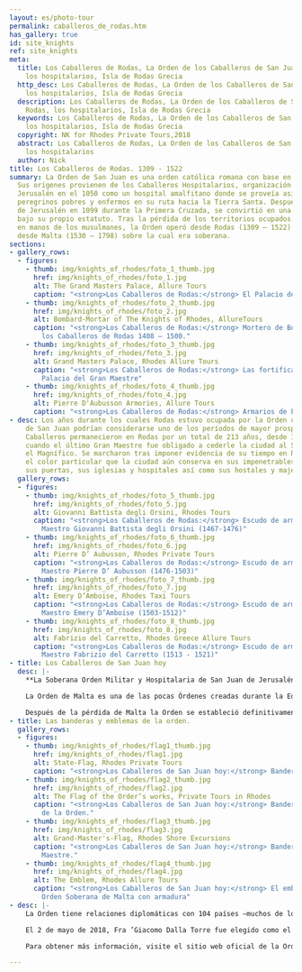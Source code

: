 ```yaml
---
layout: es/photo-tour
permalink: caballeros_de_rodas.htm
has_gallery: true
id: site_knights
ref: site_knights
meta:
  title: Los Caballeros de Rodas, La Orden de los Caballeros de San Juan de Rodas,
    los hospitalarios, Isla de Rodas Grecia
  http_desc: Los Caballeros de Rodas, La Orden de los Caballeros de San Juan de Rodas,
    los hospitalarios, Isla de Rodas Grecia
  description: Los Caballeros de Rodas, La Orden de los Caballeros de San Juan de
    Rodas, los hospitalarios, Isla de Rodas Grecia
  keywords: Los Caballeros de Rodas, La Orden de los Caballeros de San Juan de Rodas,
    los hospitalarios, Isla de Rodas Grecia
  copyright: NK for Rhodes Private Tours,2018
  abstract: Los Caballeros de Rodas, La Orden de los Caballeros de San Juan de Rodas,
    los hospitalarios
  author: Nick
title: Los Caballeros de Rodas. 1309 - 1522
summary: La Orden de San Juan es una orden católica romana con base en Roma, Italia.
  Sus orígenes provienen de los Caballeros Hospitalarios, organización fundada en
  Jerusalén en el 1050 como un hospital amalfitano donde se proveía asistencia a los
  peregrinos pobres y enfermos en su ruta hacia la Tierra Santa. Después de la conquista
  de Jerusalén en 1099 durante la Primera Cruzada, se convirtió en una orden militar
  bajo su propio estatuto. Tras la pérdida de los territorios ocupados por los cristianos
  en manos de los musulmanes, la Orden operó desde Rodas (1309 – 1522) y posteriormente
  desde Malta (1530 – 1798) sobre la cual era soberana.
sections:
- gallery_rows:
  - figures:
    - thumb: img/knights_of_rhodes/foto_1_thumb.jpg
      href: img/knights_of_rhodes/foto_1.jpg
      alt: The Grand Masters Palace, Allure Tours
      caption: "<strong>Los Caballeros de Rodas:</strong> El Palacio del Gran Maestre"
    - thumb: img/knights_of_rhodes/foto_2_thumb.jpg
      href: img/knights_of_rhodes/foto_2.jpg
      alt: Bombard-Mortar of The Knights of Rhodes, AllureTours
      caption: "<strong>Los Caballeros de Rodas:</strong> Mortero de Bombardeo de
        los Caballeros de Rodas 1408 – 1500."
    - thumb: img/knights_of_rhodes/foto_3_thumb.jpg
      href: img/knights_of_rhodes/foto_3.jpg
      alt: Grand Masters Palace, Rhodes Allure Tours
      caption: "<strong>Los Caballeros de Rodas:</strong> Las fortificaciones de la
        Palacio del Gran Maestre"
    - thumb: img/knights_of_rhodes/foto_4_thumb.jpg
      href: img/knights_of_rhodes/foto_4.jpg
      alt: Pierre D'Aubusson Armories, Allure Tours
      caption: "<strong>Los Caballeros de Rodas:</strong> Armarios de Pierre D´Aubusson."
- desc: Los años durante los cuales Rodas estuvo ocupada por la Orden de los Caballeros
    de San Juan podrían considerarse uno de los períodos de mayor prosperidad. Los
    Caballeros permanecieron en Rodas por un total de 213 años, desde 1309 hasta 1522
    cuando el último Gran Maestre fue obligado a cederle la ciudad al Sultán Solimán
    el Magnífico. Se marcharon tras imponer evidencia de su tiempo en Rodas y le dieron
    el color particular que la ciudad aún conserva en sus impenetrables murallas,
    sus puertas, sus iglesias y hospitales así como sus hostales y majestuosos palacios.
  gallery_rows:
  - figures:
    - thumb: img/knights_of_rhodes/foto_5_thumb.jpg
      href: img/knights_of_rhodes/foto_5.jpg
      alt: Giovanni Battista degli Orsini, Rhodes Tours
      caption: "<strong>Los Caballeros de Rodas:</strong> Escudo de armas del Gran
        Maestro Giovanni Battista degli Orsini (1467-1476)"
    - thumb: img/knights_of_rhodes/foto_6_thumb.jpg
      href: img/knights_of_rhodes/foto_6.jpg
      alt: Pierre D’ Aubusson, Rhodes Private Tours
      caption: "<strong>Los Caballeros de Rodas:</strong> Escudo de armas del Gran
        Maestro Pierre D’ Aubusson (1476-1503)"
    - thumb: img/knights_of_rhodes/foto_7_thumb.jpg
      href: img/knights_of_rhodes/foto_7.jpg
      alt: Emery D’Amboise, Rhodes Taxi Tours
      caption: "<strong>Los Caballeros de Rodas:</strong> Escudo de armas del Gran
        Maestro Emery D’Amboise (1503-1512)"
    - thumb: img/knights_of_rhodes/foto_8_thumb.jpg
      href: img/knights_of_rhodes/foto_8.jpg
      alt: Fabrizio del Carretto, Rhodes Greece Allure Tours
      caption: "<strong>Los Caballeros de Rodas:</strong> Escudo de armas del Gran
        Maestro Fabrizio del Carretto (1513 - 1521)"
- title: Los Caballeros de San Juan hoy
  desc: |-
    **La Soberana Orden Militar y Hospitalaria de San Juan de Jerusalén, de Rodas y de Malta (Nombre oficial).**

    La Orden de Malta es una de las pocas Órdenes creadas durante la Edad Medieval que aún está activa. También es la única que es tanto religiosa como soberana.

    Después de la pérdida de Malta la Orden se estableció definitivamente en Roma en 1834 donde es propietaria, con estatuto de extraterritorialidad, del Palacio Magistral en Via Condotti 68 en la Villa Magistral en la Colina Aventine.
- title: Las banderas y emblemas de la orden.
  gallery_rows:
  - figures:
    - thumb: img/knights_of_rhodes/flag1_thumb.jpg
      href: img/knights_of_rhodes/flag1.jpg
      alt: State-Flag, Rhodes Private Tours
      caption: "<strong>Los Caballeros de San Juan hoy:</strong> Bandera estatal."
    - thumb: img/knights_of_rhodes/flag2_thumb.jpg
      href: img/knights_of_rhodes/flag2.jpg
      alt: The Flag of the Order’s works, Private Tours in Rhodes
      caption: "<strong>Los Caballeros de San Juan hoy:</strong> Bandera de los trabajos
        de la Orden."
    - thumb: img/knights_of_rhodes/flag3_thumb.jpg
      href: img/knights_of_rhodes/flag3.jpg
      alt: Grand-Master's-Flag, Rhodes Shore Excursions
      caption: "<strong>Los Caballeros de San Juan hoy:</strong> Bandera del Gran
        Maestre."
    - thumb: img/knights_of_rhodes/flag4_thumb.jpg
      href: img/knights_of_rhodes/flag4.jpg
      alt: The Emblem, Rhodes Allure Tours
      caption: "<strong>Los Caballeros de San Juan hoy:</strong> El emblema de la
        Orden Soberana de Malta con armadura"
- desc: |-
    La Orden tiene relaciones diplomáticas con 104 países –muchos de los cuales no son católicos- y misiones a importantes naciones europeas así como a organizaciones internacionales. La misión original de los Hospitalarios volvió a ser la actividad principal de la Orden la cual ha crecido y se ha fortalecido a lo largo del último siglo.

    El 2 de mayo de 2018, Fra ’Giacomo Dalla Torre fue elegido como el 80º Gran Maestre de la Soberana Orden de Malta.

    Para obtener más información, visite el sitio web oficial de la Orden en: <http://www.orderofmalta.int/>

---
```

